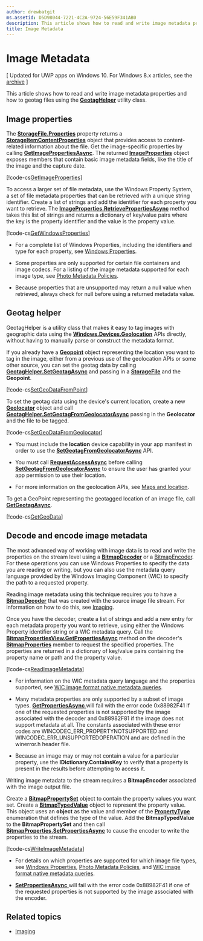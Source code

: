 ```yaml
---
author: drewbatgit
ms.assetid: D5D98044-7221-4C2A-9724-56E59F341AB0
description: This article shows how to read and write image metadata properties and how to geotag files using the GeotagHelper utility class.
title: Image Metadata
---
```


# Image Metadata

\[ Updated for UWP apps on Windows 10. For Windows 8.x articles, see the [archive](http://go.microsoft.com/fwlink/p/?linkid=619132) \]


This article shows how to read and write image metadata properties and how to geotag files using the [**GeotagHelper**](https://msdn.microsoft.com/library/windows/apps/dn903683) utility class.

## Image properties

The [**StorageFile.Properties**](https://msdn.microsoft.com/library/windows/apps/br227225) property returns a [**StorageItemContentProperties**](https://msdn.microsoft.com/library/windows/apps/hh770642) object that provides access to content-related information about the file. Get the image-specific properties by calling [**GetImagePropertiesAsync**](https://msdn.microsoft.com/library/windows/apps/hh770646). The returned [**ImageProperties**](https://msdn.microsoft.com/library/windows/apps/br207718) object exposes members that contain basic image metadata fields, like the title of the image and the capture date.

[!code-cs[GetImageProperties](./code/ImagingWin10/cs/MainPage.xaml.cs#SnippetGetImageProperties)]

To access a larger set of file metadata, use the Windows Property System, a set of file metadata properties that can be retrieved with a unique string identifier. Create a list of strings and add the identifier for each property you want to retrieve. The [**ImageProperties.RetrievePropertiesAsync**](https://msdn.microsoft.com/library/windows/apps/br207732) method takes this list of strings and returns a dictionary of key/value pairs where the key is the property identifier and the value is the property value.

[!code-cs[GetWindowsProperties](./code/ImagingWin10/cs/MainPage.xaml.cs#SnippetGetWindowsProperties)]

-   For a complete list of Windows Properties, including the identifiers and type for each property, see [Windows Properties](https://msdn.microsoft.com/library/windows/desktop/dd561977).

-   Some properties are only supported for certain file containers and image codecs. For a listing of the image metadata supported for each image type, see [Photo Metadata Policies](https://msdn.microsoft.com/library/windows/desktop/ee872003).

-   Because properties that are unsupported may return a null value when retrieved, always check for null before using a returned metadata value.

## Geotag helper

GeotagHelper is a utility class that makes it easy to tag images with geographic data using the [**Windows.Devices.Geolocation**](https://msdn.microsoft.com/library/windows/apps/br225603) APIs directly, without having to manually parse or construct the metadata format.

If you already have a [**Geopoint**](https://msdn.microsoft.com/library/windows/apps/dn263675) object representing the location you want to tag in the image, either from a previous use of the geolocation APIs or some other source, you can set the geotag data by calling [**GeotagHelper.SetGeotagAsync**](https://msdn.microsoft.com/library/windows/apps/dn903685) and passing in a [**StorageFile**](https://msdn.microsoft.com/library/windows/apps/br227171) and the **Geopoint**.

[!code-cs[SetGeoDataFromPoint](./code/ImagingWin10/cs/MainPage.xaml.cs#SnippetSetGeoDataFromPoint)]

To set the geotag data using the device's current location, create a new [**Geolocator**](https://msdn.microsoft.com/library/windows/apps/br225534) object and call [**GeotagHelper.SetGeotagFromGeolocatorAsync**](https://msdn.microsoft.com/library/windows/apps/dn903686) passing in the **Geolocator** and the file to be tagged.

[!code-cs[SetGeoDataFromGeolocator](./code/ImagingWin10/cs/MainPage.xaml.cs#SnippetSetGeoDataFromGeolocator)]

-   You must include the **location** device capability in your app manifest in order to use the [**SetGeotagFromGeolocatorAsync**](https://msdn.microsoft.com/library/windows/apps/dn903686) API.

-   You must call [**RequestAccessAsync**](https://msdn.microsoft.com/library/windows/apps/dn859152) before calling [**SetGeotagFromGeolocatorAsync**](https://msdn.microsoft.com/library/windows/apps/dn903686) to ensure the user has granted your app permission to use their location.

-   For more information on the geolocation APIs, see [Maps and location](https://msdn.microsoft.com/library/windows/apps/mt219699).

To get a GeoPoint representing the geotagged location of an image file, call [**GetGeotagAsync**](https://msdn.microsoft.com/library/windows/apps/dn903684).

[!code-cs[GetGeoData](./code/ImagingWin10/cs/MainPage.xaml.cs#SnippetGetGeoData)]

## Decode and encode image metadata

The most advanced way of working with image data is to read and write the properties on the stream level using a [**BitmapDecoder**](https://msdn.microsoft.com/library/windows/apps/br226176) or a [BitmapEncoder](bitmapencoder-options-reference.md). For these operations you can use Windows Properties to specify the data you are reading or writing, but you can also use the metadata query language provided by the Windows Imaging Component (WIC) to specify the path to a requested property.

Reading image metadata using this technique requires you to have a [**BitmapDecoder**](https://msdn.microsoft.com/library/windows/apps/br226176) that was created with the source image file stream. For information on how to do this, see [Imaging](imaging.md).

Once you have the decoder, create a list of strings and add a new entry for each metadata property you want to retrieve, using either the Windows Property identifier string or a WIC metadata query. Call the [**BitmapPropertiesView.GetPropertiesAsync**](https://msdn.microsoft.com/library/windows/apps/br226250) method on the decoder's [**BitmapProperties**](https://msdn.microsoft.com/library/windows/apps/br226248) member to request the specified properties. The properties are returned in a dictionary of key/value pairs containing the property name or path and the property value.

[!code-cs[ReadImageMetadata](./code/ImagingWin10/cs/MainPage.xaml.cs#SnippetReadImageMetadata)]

-   For information on the WIC metadata query language and the properties supported, see [WIC image format native metadata queries](https://msdn.microsoft.com/library/windows/desktop/ee719904).

-   Many metadata properties are only supported by a subset of image types. [
              **GetPropertiesAsync**
            ](https://msdn.microsoft.com/library/windows/apps/br226250) will fail with the error code 0x88982F41 if one of the requested properties is not supported by the image associated with the decoder and 0x88982F81 if the image does not support metadata at all. The constants associated with these error codes are WINCODEC\_ERR\_PROPERTYNOTSUPPORTED and WINCODEC\_ERR\_UNSUPPORTEDOPERATION and are defined in the winerror.h header file.
-   Because an image may or may not contain a value for a particular property, use the **IDictionary.ContainsKey** to verify that a property is present in the results before attempting to access it.

Writing image metadata to the stream requires a **BitmapEncoder** associated with the image output file.

Create a [**BitmapPropertySet**](https://msdn.microsoft.com/library/windows/apps/hh974338) object to contain the property values you want set. Create a [**BitmapTypedValue**](https://msdn.microsoft.com/library/windows/apps/hh700687) object to represent the property value. This object uses an **object** as the value and member of the [**PropertyType**](https://msdn.microsoft.com/library/windows/apps/br225871) enumeration that defines the type of the value. Add the **BitmapTypedValue** to the **BitmapPropertySet** and then call [**BitmapProperties.SetPropertiesAsync**](https://msdn.microsoft.com/library/windows/apps/br226252) to cause the encoder to write the properties to the stream.

[!code-cs[WriteImageMetadata](./code/ImagingWin10/cs/MainPage.xaml.cs#SnippetWriteImageMetadata)]

-   For details on which properties are supported for which image file types, see [Windows Properties](https://msdn.microsoft.com/library/windows/desktop/dd561977), [Photo Metadata Policies](https://msdn.microsoft.com/library/windows/desktop/ee872003), and [WIC image format native metadata queries](https://msdn.microsoft.com/library/windows/desktop/ee719904).

-   [
              **SetPropertiesAsync**
            ](https://msdn.microsoft.com/library/windows/apps/br226252) will fail with the error code 0x88982F41 if one of the requested properties is not supported by the image associated with the encoder.

## Related topics

* [Imaging](imaging.md)
 

 






<!--HONumber=Jun16_HO3-->


